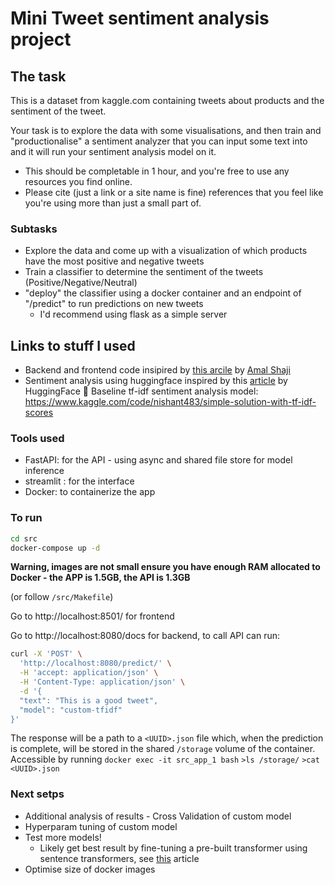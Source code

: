 # Mini Tweet sentiment analysis project
## The task
This is a dataset from kaggle.com containing tweets about products and the sentiment of the tweet. 

Your task is to explore the data with some visualisations, and then train and "productionalise" a sentiment analyzer that you can input some text into and it will run your sentiment analysis model on it.
- This should be completable in 1 hour, and you're free to use any resources you find online. 
- Please cite (just a link or a site name is fine) references that you feel like you're using more than just a small part of.

### Subtasks
- Explore the data and come up with a visualization of which products have the most positive and negative tweets
- Train a classifier to determine the sentiment of the tweets (Positive/Negative/Neutral)
- "deploy" the classifier using a docker container and an endpoint of "/predict" to run predictions on new tweets
  - I'd recommend using flask as a simple server

## Links to stuff I used

- Backend and frontend code insipired by [this arcile](https://testdriven.io/blog/fastapi-streamlit/) by [Amal Shaji](https://github.com/amalshaji)
- Sentiment analysis using huggingface inspired by this [article](https://huggingface.co/blog/sentiment-analysis-python) by HuggingFace :hugs:
Baseline tf-idf sentiment analysis model: https://www.kaggle.com/code/nishant483/simple-solution-with-tf-idf-scores

### Tools used
- FastAPI: for the API - using async and shared file store for model inference
- streamlit : for the interface
- Docker: to containerize the app
### To run
```bash
cd src
docker-compose up -d
```

**Warning, images are not small ensure you have enough RAM allocated to Docker - the APP is 1.5GB, the API is 1.3GB**

(or follow `/src/Makefile`)

Go to http://localhost:8501/ for frontend

Go to http://localhost:8080/docs for backend, to call API can run:

```bash
curl -X 'POST' \
  'http://localhost:8080/predict/' \
  -H 'accept: application/json' \
  -H 'Content-Type: application/json' \
  -d '{
  "text": "This is a good tweet",
  "model": "custom-tfidf"
}'
```
The response will be a path to a `<UUID>.json` file which, when the prediction is complete, will be stored in the shared `/storage` volume of the container. Accessible by running `docker exec -it src_app_1 bash` `>ls /storage/` `>cat <UUID>.json`

### Next setps
- Additional analysis of results - Cross Validation of custom model
- Hyperparam tuning of custom model
- Test more models!
  - Likely get best result by fine-tuning a pre-built transformer using sentence transformers, see [this](https://huggingface.co/finiteautomata/bertweet-base-sentiment-analysis?text=london+is+great) article  
- Optimise size of docker images